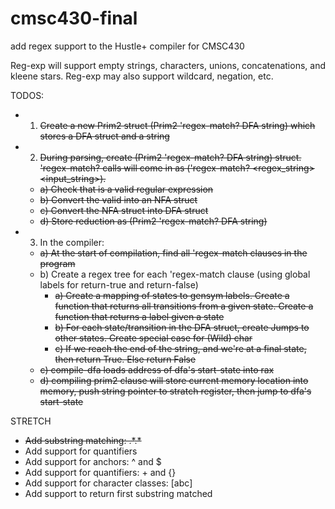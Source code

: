 # cmsc430-final
add regex support to the Hustle+ compiler for CMSC430

Reg-exp will support empty strings, characters, unions, concatenations, and kleene stars.
Reg-exp may also support wildcard, negation, etc.

TODOS:
- 1) <del> Create a new Prim2 struct (Prim2 'regex-match? DFA string) which stores a DFA struct and a string <del>
- 2) <del> During parsing, create (Prim2 'regex-match? DFA string) struct. 'regex-match? calls will come in as ('regex-match? <regex_string> <input_string>). <del>
   -  <del> a) Check that <regex string> is a valid regular expression <del>
   -  <del> b) Convert the valid <regex string> into an NFA struct <del>
   -  <del> c) Convert the NFA struct into DFA struct <del>
   -  <del> d) Store reduction as (Prim2 'regex-match? DFA string) <del>
- 3) In the compiler:
   - <del>a) At the start of compilation, find all 'regex-match clauses in the program <del>
   - b) Create a regex tree for each 'regex-match clause (using global labels for return-true and return-false)
      -  <del> a) Create a mapping of states to gensym labels. Create a function that returns
      all transitions from a given state. Create a function that returns a label given a state <del>
      -  <del> b) For each state/transition in the DFA struct, create Jumps to other states. Create special case <del>
      for (Wild) char
      -  <del> c) If we reach the end of the string, and we're at a final state, then return True. Else return False <del>
   - <del> c) compile-dfa loads address of dfa's start-state into rax <del>
   - <del> d) compiling prim2 clause will store current memory location into memory, push string
   pointer to stratch register, then jump to dfa's start-state <del>


STRETCH
- <del> Add substring matching: \.\*<reg-exp>\.\* <del>
- Add support for quantifiers
- Add support for anchors: ^ and $
- Add support for quantifiers: + and {}
- Add support for character classes: [abc]
- Add support to return first substring matched